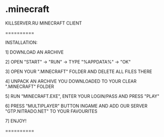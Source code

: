 .minecraft
==========

KILLSERVER.RU MINECRAFT CLIENT

==========

INSTALLATION:

1] DOWNLOAD AN ARCHIVE

2] OPEN "START" -> "RUN" -> TYPE "%APPDATA%" -> "OK"

3] OPEN YOUR ".MINECRAFT" FOLDER AND DELETE ALL FILES THERE

4] UNPACK AN ARCHIVE YOU DOWNLOADED TO YOUR CLEAR ".MINECRAFT" FOLDER

5] RUN "MINECRAFT.EXE", ENTER YOUR LOGIN/PASS AND PRESS "PLAY"

6] PRESS "MULTIPLAYER" BUTTON INGAME AND ADD OUR SERVER "GTP.NITRADO.NET" TO YOUR FAVOURITES

7] ENJOY!

==========
